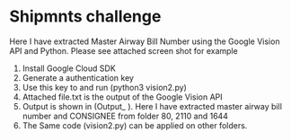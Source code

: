 # Shipmnts challenge

Here I have extracted Master Airway Bill Number using the Google Vision API and Python. Please see attached screen shot for example

1) Install Google Cloud SDK
2) Generate a authentication key
3) Use this key to and run (python3 vision2.py)
4) Attached file.txt is the output of the Google Vision API
5) Output is shown in (Output_<FolderName> ). Here I have extracted master airway bill number and CONSIGNEE from folder 80, 2110 and 1644
6) The Same code (vision2.py) can be applied on other folders.
